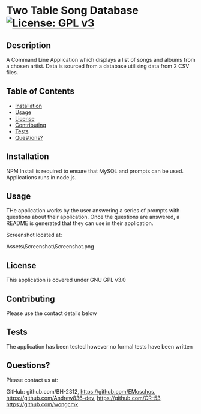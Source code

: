 # Two Table Song Database [![License: GPL v3](https://img.shields.io/badge/License-GPLv3-blue.svg)](https://www.gnu.org/licenses/gpl-3.0)
     
## Description

A Command Line Application which displays a list of songs and albums from a chosen artist. Data is sourced from a database utilising data from 2 CSV files.

## Table of Contents

* [Installation](##installation)
* [Usage](#usage)
* [License](#license)
* [Contributing](#contributing)
* [Tests](#tests)
* [Questions?](#questions)


## Installation

NPM Install is required to ensure that MySQL and prompts can be used. Applications runs in node.js.

## Usage

THe application works by the user answering a series of prompts with questions about their application. Once the questions are answered, a README is generated that they can use in their application.  

Screenshot located at:

Assets\Screenshot\Screenshot.png

## License

This application is covered under GNU GPL v3.0
    
## Contributing

Please use the contact details below

## Tests

The application has been tested however no formal tests have been written
    
## Questions?

Please contact us at:

GitHub: github.com/BH-2312, https://github.com/EMoschos, https://github.com/Andrew836-dev, https://github.com/CR-53, https://github.com/wongcmk

